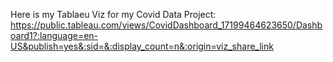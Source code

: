 Here is my Tablaeu Viz for my Covid Data Project: https://public.tableau.com/views/CovidDashboard_17199464623650/Dashboard1?:language=en-US&publish=yes&:sid=&:display_count=n&:origin=viz_share_link
